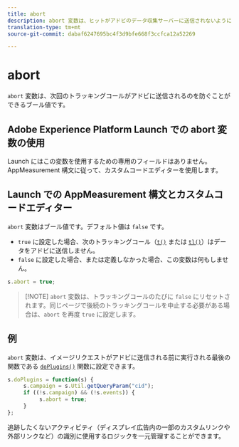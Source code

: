 ```yaml
---
title: abort
description: abort 変数は、ヒットがアドビのデータ収集サーバーに送信されないようにするブール値です。
translation-type: tm+mt
source-git-commit: dabaf6247695bc4f3d9bfe668f3ccfca12a52269

---
```



# abort

`abort` 変数は、次回のトラッキングコールがアドビに送信されるのを防ぐことができるブール値です。

## Adobe Experience Platform Launch での abort 変数の使用

Launch にはこの変数を使用するための専用のフィールドはありません。AppMeasurement 構文に従って、カスタムコードエディターを使用します。

## Launch での AppMeasurement 構文とカスタムコードエディター

`abort` 変数はブール値です。デフォルト値は `false` です。

* `true` に設定した場合、次のトラッキングコール（[`t()`](../functions/t-method.md) または [`tl()`](../functions/tl-method.md)）はデータをアドビに送信しません。
* `false` に設定した場合、または定義しなかった場合、この変数は何もしません。

```js
s.abort = true;
```

>[!NOTE] `abort` 変数は、トラッキングコールのたびに `false` にリセットされます。同じページで後続のトラッキングコールを中止する必要がある場合は、`abort` を再度 `true` に設定します。

## 例

`abort` 変数は、イメージリクエストがアドビに送信される前に実行される最後の関数である [`doPlugins()`](../functions/doplugins.md) 関数に設定できます。

```js
s.doPlugins = function(s) {
     s.campaign = s.Util.getQueryParam("cid");
     if ((!s.campaign) && (!s.events)) {
          s.abort = true;
     }
};
```

追跡したくないアクティビティ（ディスプレイ広告内の一部のカスタムリンクや外部リンクなど）の識別に使用するロジックを一元管理することができます。
